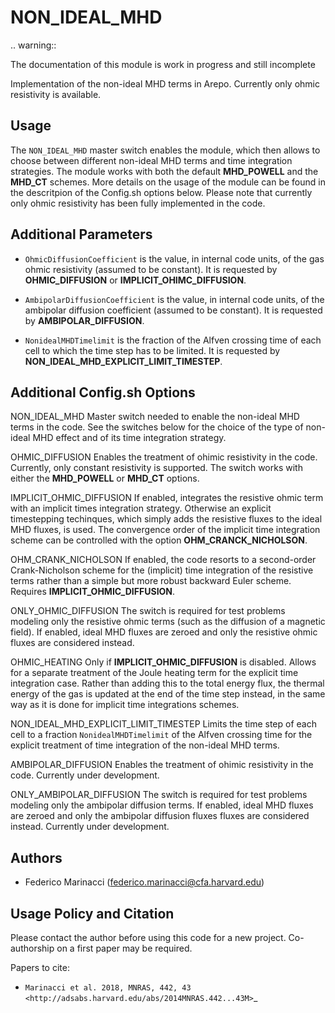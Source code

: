 NON_IDEAL_MHD
=============

.. warning::

  The documentation of this module is work in progress and still incomplete

Implementation of the non-ideal MHD terms in Arepo. Currently only ohmic resistivity is available.

Usage
-----

The ``NON_IDEAL_MHD`` master switch enables the module, which then allows to choose between different non-ideal MHD terms and time integration strategies. The module works with both the default **MHD_POWELL** and the **MHD_CT** schemes. More details on the usage of the module can be found in the descritpion of the Config.sh options below. Please note that currently only ohmic resistivity has been fully implemented in the code.

Additional Parameters
---------------------

* ``OhmicDiffusionCoefficient`` is the value, in internal code units, of the gas ohmic resistivity (assumed to be constant). It is requested by **OHMIC_DIFFUSION** or **IMPLICIT_OHIMC_DIFFUSION**.

* ``AmbipolarDiffusionCoefficient`` is the value, in internal code units, of the ambipolar diffusion coefficient (assumed to be constant). It is requested by **AMBIPOLAR_DIFFUSION**.

* ``NonidealMHDTimelimit`` is the fraction of the Alfven crossing time of each cell to which the time step has to be limited. It is requested by **NON_IDEAL_MHD_EXPLICIT_LIMIT_TIMESTEP**.

Additional Config.sh Options
----------------------------

NON_IDEAL_MHD
  Master switch needed to enable the non-ideal MHD terms in the code. See the switches below for the choice of the type of non-ideal MHD effect and of its time integration strategy.

OHMIC_DIFFUSION
  Enables the treatment of ohimic resistivity in the code. Currently, only constant resistivity is supported. The switch works with either the **MHD_POWELL** or **MHD_CT** options.

IMPLICIT_OHMIC_DIFFUSION
  If enabled, integrates the resistive ohmic term with an implicit times integration strategy. Otherwise an explicit timestepping techinques, which simply adds the resistive fluxes to the ideal MHD fluxes, is used. The convergence order of the implicit time integration scheme can be controlled with the option **OHM_CRANCK_NICHOLSON**.

OHM_CRANK_NICHOLSON
  If enabled, the code resorts to a second-order Crank-Nicholson scheme for the (implicit) time integration of the resistive terms rather than a simple but more robust backward Euler scheme. Requires **IMPLICIT_OHMIC_DIFFUSION**.

ONLY_OHMIC_DIFFUSION
  The switch is required for test problems modeling only the resistive ohmic terms (such as the diffusion of a magnetic field). If enabled, ideal MHD fluxes are zeroed and only the resistive ohmic fluxes are considered instead.

OHMIC_HEATING
  Only if **IMPLICIT_OHMIC_DIFFUSION** is disabled. Allows for a separate treatment of the Joule heating term for the explicit time integration case. Rather than adding this to the total energy flux, the thermal energy of the gas is updated at the end of the time step instead, in the same way as it is done for implicit time integrations schemes.

NON_IDEAL_MHD_EXPLICIT_LIMIT_TIMESTEP
  Limits the time step of each cell to a fraction ``NonidealMHDTimelimit`` of the Alfven crossing time for the explicit treatment of time integration of the non-ideal MHD terms.

AMBIPOLAR_DIFFUSION
  Enables the treatment of ohimic resistivity in the code. Currently under development.

ONLY_AMBIPOLAR_DIFFUSION
  The switch is required for test problems modeling only the ambipolar diffusion terms. If enabled, ideal MHD fluxes are zeroed and only the ambipolar diffusion fluxes fluxes are considered instead. Currently under development.


Authors
-------

* Federico Marinacci (federico.marinacci@cfa.harvard.edu)


Usage Policy and Citation
-------------------------

Please contact the author before using this code for a new project. Co-authorship on a first paper may be required.

Papers to cite:

  * `Marinacci et al. 2018, MNRAS, 442, 43 <http://adsabs.harvard.edu/abs/2014MNRAS.442...43M>`_

